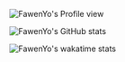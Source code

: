 ![FawenYo's Profile view](https://komarev.com/ghpvc/?username=FawenYo)

![FawenYo's GitHub stats](https://github-readme-stats.vercel.app/api?username=FawenYo&bg_color=30,e96443,904e95&title_color=fff&text_color=fff)

![FawenYo's wakatime stats](https://github-readme-stats.vercel.app/api/wakatime?username=FawenYo)
